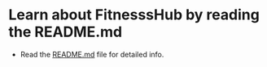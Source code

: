 # Learn about FitnesssHub by reading the README.md

- Read the [README.md](README.md) file for detailed info.
